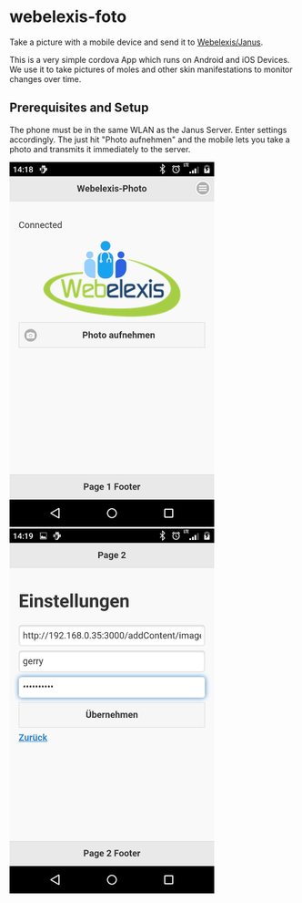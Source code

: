 # webelexis-foto

Take a picture with a mobile device and send it to [Webelexis/Janus](https://github.com/rgwch/webelexis).

This is a very simple cordova App which runs on Android and iOS Devices. We use it to take pictures of moles and other skin manifestations to monitor changes over time.

## Prerequisites and Setup

The phone must be in the same WLAN as the Janus Server. Enter settings accordingly. The just hit "Photo aufnehmen" and the mobile lets you take a photo and transmits it immediately to the server.

![Front](webelexis-foto-1.png) 
![back](webelexis-foto-2.png)
